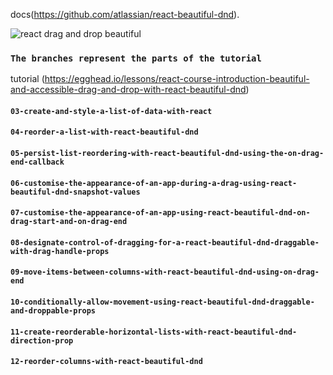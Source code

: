 docs(https://github.com/atlassian/react-beautiful-dnd). <br>

![react drag and drop beautiful](https://user-images.githubusercontent.com/2182637/53611918-54c1ff80-3c24-11e9-9917-66ac3cef513d.png)

### `The branches represent the parts of the tutorial`
tutorial (https://egghead.io/lessons/react-course-introduction-beautiful-and-accessible-drag-and-drop-with-react-beautiful-dnd)

#### `03-create-and-style-a-list-of-data-with-react`
#### `04-reorder-a-list-with-react-beautiful-dnd`
#### `05-persist-list-reordering-with-react-beautiful-dnd-using-the-on-drag-end-callback`
#### `06-customise-the-appearance-of-an-app-during-a-drag-using-react-beautiful-dnd-snapshot-values`
#### `07-customise-the-appearance-of-an-app-using-react-beautiful-dnd-on-drag-start-and-on-drag-end`
#### `08-designate-control-of-dragging-for-a-react-beautiful-dnd-draggable-with-drag-handle-props`
#### `09-move-items-between-columns-with-react-beautiful-dnd-using-on-drag-end`
#### `10-conditionally-allow-movement-using-react-beautiful-dnd-draggable-and-droppable-props`
#### `11-create-reorderable-horizontal-lists-with-react-beautiful-dnd-direction-prop`
#### `12-reorder-columns-with-react-beautiful-dnd`
